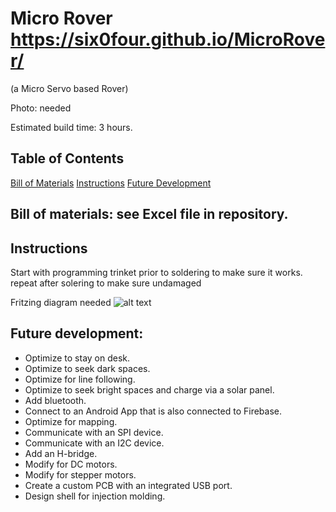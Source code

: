 # Micro Rover https://six0four.github.io/MicroRover/
(a Micro Servo based Rover)

Photo: needed

Estimated build time: 3 hours.

## Table of Contents
[Bill of Materials](https://github.com/six0four/MicroRover#bill-of-materials-see-excel-file-in-repository)
[Instructions](https://github.com/six0four/MicroRover#instructions)
[Future Development](https://github.com/six0four/MicroRover#future-development)

## Bill of materials: see Excel file in repository.



## Instructions

Start with programming trinket prior to soldering to make sure it works.
repeat after solering to make sure undamaged

Fritzing diagram needed
![alt text](https://github.com/six0four/MicroRover/raw/master/src/common/images/fritzing.png "Circuit")

## Future development:
- Optimize to stay on desk.
- Optimize to seek dark spaces.
- Optimize for line following.
- Optimize to seek bright spaces and charge via a solar panel.
- Add bluetooth.
- Connect to an Android App that is also connected to Firebase.
- Optimize for mapping.
- Communicate with an SPI device.
- Communicate with an I2C device.
- Add an H-bridge.
- Modify for DC motors.
- Modify for stepper motors.
- Create a custom PCB with an integrated USB port.
- Design shell for injection molding.
